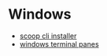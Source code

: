 # Windows

- [scoop cli installer](https://github.com/ScoopInstaller/Scoop)
- [windows terminal panes](https://learn.microsoft.com/en-us/windows/terminal/panes)
